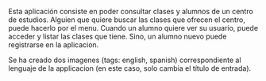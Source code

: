 Esta aplicación consiste en poder consultar clases y alumnos de un centro de estudios. 
Alguien que quiere buscar las clases que ofrecen el centro, puede hacerlo por el menu.
Cuando un alumno quiere ver su usuario, puede acceder y listar las clases que tiene. 
Sino, un alumno nuevo puede registrarse en la aplicacion. 

Se ha creado dos imagenes (tags: english, spanish) correspondiente al lenguaje de la applicacion (en este caso, solo cambia el título de entrada).